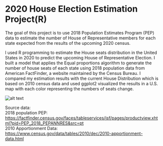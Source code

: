 # **2020 House Election Estimation Project(R)**



The goal of this project is to use 2018 Population Estimates Program (PEP) data to estimate the number of House of Representative members for each state expected from the results of the upcoming 2020 census.


 I used R programming to estimate the House seats distribution in the United States in 2020 to predict the upcoming House of Representative Election. I built a model that applies the Equal proportions algorithm to generate the number of house seats of each state using 2018 population data from American FactFinder, a website maintained by the Census Bureau. I compared my estimation results with the current House Distribution which is based on 2010 census data and used ggplot2 visualized the results in a U.S. map with each color representing the numbers of seats change.  

![alt text](https://github.com/Bommi95/BYGB7990/blob/master/Rplot.png)

Source data:  
2018 population PEP:  
https://factfinder.census.gov/faces/tableservices/jsf/pages/productview.xhtml?pid=PEP_2018_PEPANNRES&src=pt  
2010 Apportionment Data:   
https://www.census.gov/data/tables/2010/dec/2010-apportionment-data.html  
